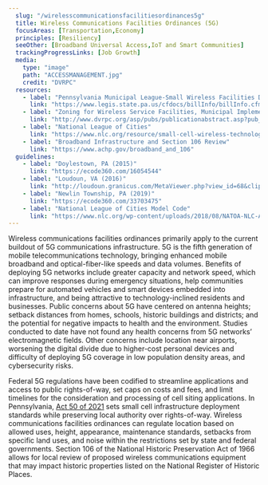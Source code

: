 ```yaml
---
  slug: "/wirelesscommunicationsfacilitiesordinances5g"
  title: Wireless Communications Facilities Ordinances (5G)
  focusAreas: [Transportation,Economy]
  principles: [Resiliency]
  seeOther: [Broadband Universal Access,IoT and Smart Communities]
  trackingProgressLinks: [Job Growth]
  media: 
    type: "image"
    path: "ACCESSMANAGEMENT.jpg"
    credit: "DVRPC"
  resources: 
    - label: "Pennsylvania Municipal League-Small Wireless Facilities Deployment Act 50 of 2021"
      link: "https://www.legis.state.pa.us/cfdocs/billInfo/billInfo.cfm?sYear=2021&sInd=0&body=s&type=b&bn=769"
    - label: "Zoning for Wireless Service Facilities, Municipal Implementation Tool #024, DVRPC"
      link: "http://www.dvrpc.org/asp/pubs/publicationabstract.asp?pub_id=MIT024"
    - label: "National League of Cities"
      link: "https://www.nlc.org/resource/small-cell-wireless-technology-in-cities/"
    - label: "Broadband Infrastructure and Section 106 Review"
      link: "https://www.achp.gov/broadband_and_106"  
  guidelines: 
    - label: "Doylestown, PA (2015)"
      link: "https://ecode360.com/16054544"
    - label: "Loudoun, VA (2016)"
      link: "http://loudoun.granicus.com/MetaViewer.php?view_id=68&clip_id=4567&meta_id=102982"
    - label: "Newlin Township, PA (2019)"
      link: "https://ecode360.com/33703475"
    - label: "National League of Cities Model Code"
      link: "https://www.nlc.org/wp-content/uploads/2018/08/NATOA-NLC-Alternative-Model-Code-for-Municipalities-FINAL_0.pdf"
---
```


Wireless communications facilities ordinances primarily apply to the current buildout of 5G communications infrastructure. 5G is the fifth generation of mobile telecommunications technology, bringing enhanced mobile broadband and optical-fiber-like speeds and data volumes. Benefits of deploying 5G networks include greater capacity and network speed, which can improve responses during emergency situations, help communities prepare for automated vehicles and smart devices embedded into infrastructure, and being attractive to technology-inclined residents and businesses. Public concerns about 5G have centered on antenna heights; setback distances from homes, schools, historic buildings and districts; and the potential for negative impacts to health and the environment. Studies conducted to date have not found any health concerns from 5G networks’ electromagnetic fields. Other concerns include location near airports, worsening the digital divide due to higher-cost personal devices and difficulty of deploying 5G coverage in low population density areas, and cybersecurity risks.

Federal 5G regulations have been codified to streamline applications and access to public rights-of-way, set caps on costs and fees, and limit timelines for the consideration and processing of cell siting applications. In Pennsylvania, [Act 50 of 2021](https://www.legis.state.pa.us/cfdocs/billInfo/billInfo.cfm?sYear=2021&sInd=0&body=h&type=b&bn=1621) sets small cell infrastructure deployment standards while preserving local authority over rights-of-way. Wireless communications facilities ordinances can regulate location based on allowed uses, height, appearance, maintenance standards, setbacks from specific land uses, and noise within the restrictions set by state and federal governments. Section 106 of the National Historic Preservation Act of 1966 allows for local review of proposed wireless communications equipment that may impact historic properties listed on the National Register of Historic Places.

